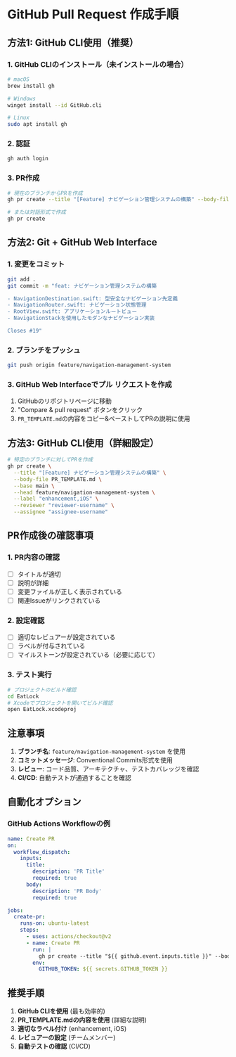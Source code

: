 # GitHub Pull Request 作成手順

## 方法1: GitHub CLI使用（推奨）

### 1. GitHub CLIのインストール（未インストールの場合）
```bash
# macOS
brew install gh

# Windows
winget install --id GitHub.cli

# Linux
sudo apt install gh
```

### 2. 認証
```bash
gh auth login
```

### 3. PR作成
```bash
# 現在のブランチからPRを作成
gh pr create --title "[Feature] ナビゲーション管理システムの構築" --body-file PR_TEMPLATE.md

# または対話形式で作成
gh pr create
```

## 方法2: Git + GitHub Web Interface

### 1. 変更をコミット
```bash
git add .
git commit -m "feat: ナビゲーション管理システムの構築

- NavigationDestination.swift: 型安全なナビゲーション先定義
- NavigationRouter.swift: ナビゲーション状態管理
- RootView.swift: アプリケーションルートビュー
- NavigationStackを使用したモダンなナビゲーション実装

Closes #19"
```

### 2. ブランチをプッシュ
```bash
git push origin feature/navigation-management-system
```

### 3. GitHub Web Interfaceでプル リクエストを作成
1. GitHubのリポジトリページに移動
2. "Compare & pull request" ボタンをクリック
3. `PR_TEMPLATE.md`の内容をコピー&ペーストしてPRの説明に使用

## 方法3: GitHub CLI使用（詳細設定）

```bash
# 特定のブランチに対してPRを作成
gh pr create \
  --title "[Feature] ナビゲーション管理システムの構築" \
  --body-file PR_TEMPLATE.md \
  --base main \
  --head feature/navigation-management-system \
  --label "enhancement,iOS" \
  --reviewer "reviewer-username" \
  --assignee "assignee-username"
```

## PR作成後の確認事項

### 1. PR内容の確認
- [ ] タイトルが適切
- [ ] 説明が詳細
- [ ] 変更ファイルが正しく表示されている
- [ ] 関連Issueがリンクされている

### 2. 設定確認
- [ ] 適切なレビュアーが設定されている
- [ ] ラベルが付与されている
- [ ] マイルストーンが設定されている（必要に応じて）

### 3. テスト実行
```bash
# プロジェクトのビルド確認
cd EatLock
# Xcodeでプロジェクトを開いてビルド確認
open EatLock.xcodeproj
```

## 注意事項

1. **ブランチ名**: `feature/navigation-management-system` を使用
2. **コミットメッセージ**: Conventional Commits形式を使用
3. **レビュー**: コード品質、アーキテクチャ、テストカバレッジを確認
4. **CI/CD**: 自動テストが通過することを確認

## 自動化オプション

### GitHub Actions Workflowの例
```yaml
name: Create PR
on:
  workflow_dispatch:
    inputs:
      title:
        description: 'PR Title'
        required: true
      body:
        description: 'PR Body'
        required: true

jobs:
  create-pr:
    runs-on: ubuntu-latest
    steps:
      - uses: actions/checkout@v2
      - name: Create PR
        run: |
          gh pr create --title "${{ github.event.inputs.title }}" --body "${{ github.event.inputs.body }}"
        env:
          GITHUB_TOKEN: ${{ secrets.GITHUB_TOKEN }}
```

## 推奨手順

1. **GitHub CLIを使用** (最も効率的)
2. **PR_TEMPLATE.mdの内容を使用** (詳細な説明)
3. **適切なラベル付け** (enhancement, iOS)
4. **レビュアーの設定** (チームメンバー)
5. **自動テストの確認** (CI/CD)